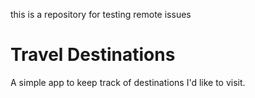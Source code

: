this is a repository for testing remote issues

# Travel Destinations

A simple app to keep track of destinations I'd like to visit.
